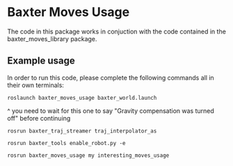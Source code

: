 # Baxter Moves Usage

The code in this package works in conjuction with the code contained in the baxter_moves_library package. 

## Example usage
In order to run this code, please complete the following commands all in their own terminals:

`roslaunch baxter_moves_usage baxter_world.launch`

^ you need to wait for this one to say "Gravity compensation was turned off" before continuing

`rosrun baxter_traj_streamer traj_interpolator_as`

`rosrun baxter_tools enable_robot.py -e`

`rosrun baxter_moves_usage my interesting_moves_usage`

    